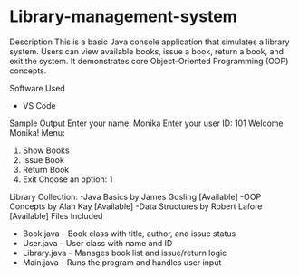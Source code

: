 # Library-management-system
Description
This is a basic Java console application that simulates a library system. Users can view available books, issue a book, return a book, and exit the system. It demonstrates core Object-Oriented Programming (OOP) concepts.

Software Used
- VS Code 

Sample Output
Enter your name: Monika
Enter your user ID: 101
Welcome Monika!
Menu:
1. Show Books
2. Issue Book
3. Return Book
4. Exit
Choose an option: 1

Library Collection:
-Java Basics by James Gosling [Available]
-OOP Concepts by Alan Kay [Available]
-Data Structures by Robert Lafore [Available]
Files Included
- Book.java – Book class with title, author, and issue status
- User.java – User class with name and ID
- Library.java – Manages book list and issue/return logic
- Main.java – Runs the program and handles user input
